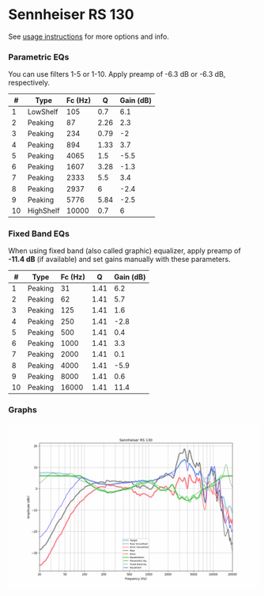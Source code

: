 # Sennheiser RS 130
See [usage instructions](https://github.com/jaakkopasanen/AutoEq#usage) for more options and info.

### Parametric EQs
You can use filters 1-5 or 1-10. Apply preamp of -6.3 dB or -6.3 dB, respectively.

|   # | Type      |   Fc (Hz) |    Q |   Gain (dB) |
|-----|-----------|-----------|------|-------------|
|   1 | LowShelf  |       105 | 0.7  |         6.1 |
|   2 | Peaking   |        87 | 2.26 |         2.3 |
|   3 | Peaking   |       234 | 0.79 |        -2   |
|   4 | Peaking   |       894 | 1.33 |         3.7 |
|   5 | Peaking   |      4065 | 1.5  |        -5.5 |
|   6 | Peaking   |      1607 | 3.28 |        -1.3 |
|   7 | Peaking   |      2333 | 5.5  |         3.4 |
|   8 | Peaking   |      2937 | 6    |        -2.4 |
|   9 | Peaking   |      5776 | 5.84 |        -2.5 |
|  10 | HighShelf |     10000 | 0.7  |         6   |

### Fixed Band EQs
When using fixed band (also called graphic) equalizer, apply preamp of **-11.4 dB** (if available) and set gains manually with these parameters.

|   # | Type    |   Fc (Hz) |    Q |   Gain (dB) |
|-----|---------|-----------|------|-------------|
|   1 | Peaking |        31 | 1.41 |         6.2 |
|   2 | Peaking |        62 | 1.41 |         5.7 |
|   3 | Peaking |       125 | 1.41 |         1.6 |
|   4 | Peaking |       250 | 1.41 |        -2.8 |
|   5 | Peaking |       500 | 1.41 |         0.4 |
|   6 | Peaking |      1000 | 1.41 |         3.3 |
|   7 | Peaking |      2000 | 1.41 |         0.1 |
|   8 | Peaking |      4000 | 1.41 |        -5.9 |
|   9 | Peaking |      8000 | 1.41 |         0.6 |
|  10 | Peaking |     16000 | 1.41 |        11.4 |

### Graphs
![](./Sennheiser%20RS%20130.png)
